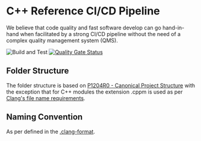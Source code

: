 # C++ Reference CI/CD Pipeline

We believe that code quality and fast software develop can go hand-in-hand when facilitated by a strong CI/CD pipeline without the need of a complex quality management system (QMS).

![Build and Test](https://github.com/patschkowski/cpp-reference-cicd-pipeline/actions/workflows/build-and-test.yml/badge.svg)
[![Quality Gate Status](https://sonarcloud.io/api/project_badges/measure?project=Patschkowski_cpp-reference-cicd-pipeline&metric=alert_status)](https://sonarcloud.io/summary/new_code?id=Patschkowski_cpp-reference-cicd-pipeline)

## Folder Structure

The folder structure is based on [P1204R0 - Canonical Project Structure](https://www.open-std.org/jtc1/sc22/wg21/docs/papers/2018/p1204r0.html) with the exception that for C++ modules the extension .cppm is used as per [Clang's file name requirements](https://releases.llvm.org/20.1.0/tools/clang/docs/StandardCPlusPlusModules.html#file-name-requirements).

## Naming Convention

As per []() defined in the [.clang-format](.clang-format).